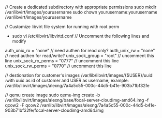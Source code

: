 // Create a dedicated subdirectory with appropriate permissions
sudo mkdir /var/libvirt/images/yourusername
sudo chown yourusername:yourusername /var/libvirt/images/yourusername


// Customize libvirt file system for running with root perm
* sudo vi /etc/libvirt/libvirtd.conf
// Uncomment the following lines and modify 


auth_unix_ro = "none" // need authen for read only? 
auth_unix_rw = "none" // need authen for read/write?
unix_sock_group = "root" // uncomment this line
unix_sock_ro_perms = "0777" // uncomment this line
unix_sock_rw_perms = "0770" // uncomment this line


// destionation for customer's images
/var/lib/libvirt/images/{$USER}/uuid   :with uuid as id of customer and USER as username, example: /var/lib/libvirt/images/alexng/7a4a5c55-000c-44d5-b41e-903b71bf32fe


// qemu create image
sudo qemu-img create -b /var/lib/libvirt/images/alexng/base/focal-server-cloudimg-amd64.img -f qcow2 -F qcow2 /var/lib/libvirt/images/alexng/7a4a5c55-000c-44d5-b41e-903b71bf32fe/focal-server-cloudimg-amd64.img 



